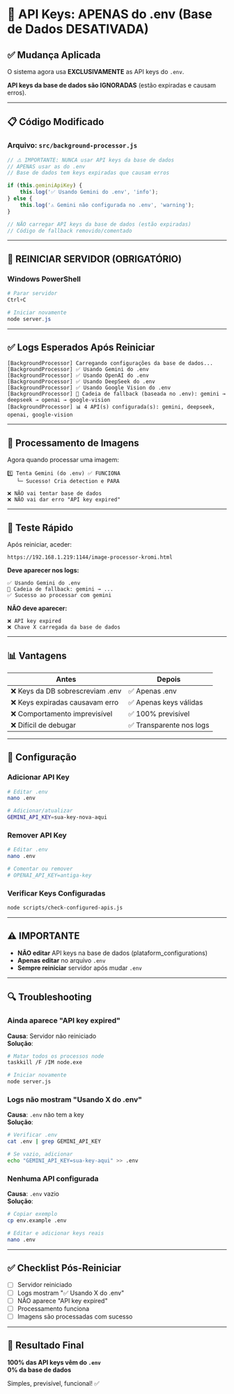 # 🔑 API Keys: APENAS do .env (Base de Dados DESATIVADA)

## ✅ Mudança Aplicada

O sistema agora usa **EXCLUSIVAMENTE** as API keys do `.env`.

**API keys da base de dados são IGNORADAS** (estão expiradas e causam erros).

---

## 📋 Código Modificado

### Arquivo: `src/background-processor.js`

```javascript
// ⚠️ IMPORTANTE: NUNCA usar API keys da base de dados
// APENAS usar as do .env
// Base de dados tem keys expiradas que causam erros

if (this.geminiApiKey) {
    this.log('✅ Usando Gemini do .env', 'info');
} else {
    this.log('⚠️ Gemini não configurada no .env', 'warning');
}

// NÃO carregar API keys da base de dados (estão expiradas)
// Código de fallback removido/comentado
```

---

## 🔄 REINICIAR SERVIDOR (OBRIGATÓRIO)

### Windows PowerShell

```powershell
# Parar servidor
Ctrl+C

# Iniciar novamente
node server.js
```

---

## ✅ Logs Esperados Após Reiniciar

```
[BackgroundProcessor] Carregando configurações da base de dados...
[BackgroundProcessor] ✅ Usando Gemini do .env
[BackgroundProcessor] ✅ Usando OpenAI do .env
[BackgroundProcessor] ✅ Usando DeepSeek do .env
[BackgroundProcessor] ✅ Usando Google Vision do .env
[BackgroundProcessor] 🔗 Cadeia de fallback (baseada no .env): gemini → deepseek → openai → google-vision
[BackgroundProcessor] 📊 4 API(s) configurada(s): gemini, deepseek, openai, google-vision
```

---

## 🎯 Processamento de Imagens

Agora quando processar uma imagem:

```
1️⃣ Tenta Gemini (do .env) ✅ FUNCIONA
   └─ Sucesso! Cria detection e PARA
   
❌ NÃO vai tentar base de dados
❌ NÃO vai dar erro "API key expired"
```

---

## 🧪 Teste Rápido

Após reiniciar, aceder:
```
https://192.168.1.219:1144/image-processor-kromi.html
```

**Deve aparecer nos logs:**
```
✅ Usando Gemini do .env
🔗 Cadeia de fallback: gemini → ...
✅ Sucesso ao processar com gemini
```

**NÃO deve aparecer:**
```
❌ API key expired
❌ Chave X carregada da base de dados
```

---

## 📊 Vantagens

| Antes | Depois |
|-------|--------|
| ❌ Keys da DB sobrescreviam .env | ✅ Apenas .env |
| ❌ Keys expiradas causavam erro | ✅ Apenas keys válidas |
| ❌ Comportamento imprevisível | ✅ 100% previsível |
| ❌ Difícil de debugar | ✅ Transparente nos logs |

---

## 🔧 Configuração

### Adicionar API Key

```bash
# Editar .env
nano .env

# Adicionar/atualizar
GEMINI_API_KEY=sua-key-nova-aqui
```

### Remover API Key

```bash
# Editar .env
nano .env

# Comentar ou remover
# OPENAI_API_KEY=antiga-key
```

### Verificar Keys Configuradas

```bash
node scripts/check-configured-apis.js
```

---

## ⚠️ IMPORTANTE

- **NÃO editar** API keys na base de dados (plataform_configurations)
- **Apenas editar** no arquivo `.env`
- **Sempre reiniciar** servidor após mudar `.env`

---

## 🔍 Troubleshooting

### Ainda aparece "API key expired"

**Causa**: Servidor não reiniciado  
**Solução**:
```bash
# Matar todos os processos node
taskkill /F /IM node.exe

# Iniciar novamente
node server.js
```

### Logs não mostram "Usando X do .env"

**Causa**: `.env` não tem a key  
**Solução**:
```bash
# Verificar .env
cat .env | grep GEMINI_API_KEY

# Se vazio, adicionar
echo "GEMINI_API_KEY=sua-key-aqui" >> .env
```

### Nenhuma API configurada

**Causa**: `.env` vazio  
**Solução**:
```bash
# Copiar exemplo
cp env.example .env

# Editar e adicionar keys reais
nano .env
```

---

## ✅ Checklist Pós-Reiniciar

- [ ] Servidor reiniciado
- [ ] Logs mostram "✅ Usando X do .env"
- [ ] NÃO aparece "API key expired"
- [ ] Processamento funciona
- [ ] Imagens são processadas com sucesso

---

## 🎉 Resultado Final

**100% das API keys vêm do `.env`**  
**0% da base de dados**

Simples, previsível, funcional! ✅

